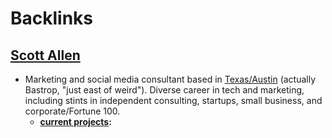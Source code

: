 
# Backlinks
## [Scott Allen](<Scott Allen.md>)
- Marketing and social media consultant based in [Texas/Austin](<Texas/Austin.md>) (actually Bastrop, "just east of weird"). Diverse career in tech and marketing, including stints in independent consulting, startups, small business, and corporate/Fortune 100.
    - **[current projects](<current projects.md>):**

